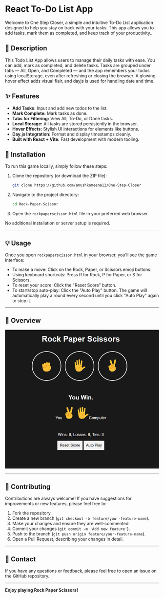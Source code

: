 # React To-Do List App
Welcome to One Step Closer, a simple and intuitive To-Do List application designed to help you stay on track with your tasks. This app allows you to add tasks, mark them as completed, and keep track of your productivity..



## 📝 Description
This Todo List App allows users to manage their daily tasks with ease. You can add, mark as completed, and delete tasks. Tasks are grouped under tabs — All, Open, and Completed — and the app remembers your todos using localStorage, even after refreshing or closing the browser. A glowing hover effect adds visual flair, and dayjs is used for handling date and time.


## ✨ Features
- **Add Tasks:** Input and add new todos to the list.
- **Mark Complete:** Mark tasks as done.
- **Tabs for Filtering:** View All, To-Do, or Done tasks.
- **Local Storage:** All tasks are stored persistently in the browser.
- **Hover Effects:** Stylish UI interactions for elements like buttons.
- **Day.js Integration:** Format and display timestamps cleanly.
- **Built with React + Vite:** Fast development with modern tooling.



## 🚀 Installation
To run this game locally, simply follow these steps:

1.  Clone the repository (or download the ZIP file):
    ```bash
    git clone https://github.com/anushkameena12/One-Step-Closer
    ```
    
2.  Navigate to the project directory:

    ```bash
    cd Rock-Paper-Scissor
    ```

3.  Open the `rockpaperscissor.html` file in your preferred web browser.

No additional installation or server setup is required.

---

## 💡 Usage
Once you open `rockpaperscissor.html` in your browser, you'll see the game interface:

* To make a move: Click on the Rock, Paper, or Scissors emoji buttons.
* Using keyboard shortcuts: Press R for Rock, P for Paper, or S for Scissors.
* To reset your score: Click the "Reset Score" button.
* To start/stop auto-play: Click the "Auto Play" button. The game will automatically play a round every second until you click "Auto Play" again to stop it.

---

## 📂 Overview

![](https://github.com/anushkameena12/Rock-Paper-Scissor-Game/blob/main/screenshots/Screenshot%20(116).png)



---

## 🤝 Contributing
Contributions are always welcome! If you have suggestions for improvements or new features, please feel free to:

1.  Fork the repository.
2.  Create a new branch (`git checkout -b feature/your-feature-name`).
3.  Make your changes and ensure they are well-commented.
4.  Commit your changes (`git commit -m 'Add new feature'`).
5.  Push to the branch (`git push origin feature/your-feature-name`).
6.  Open a Pull Request, describing your changes in detail.

---

## 📧 Contact
If you have any questions or feedback, please feel free to open an issue on the GitHub repository.

---

**Enjoy playing Rock Paper Scissors!**

 
